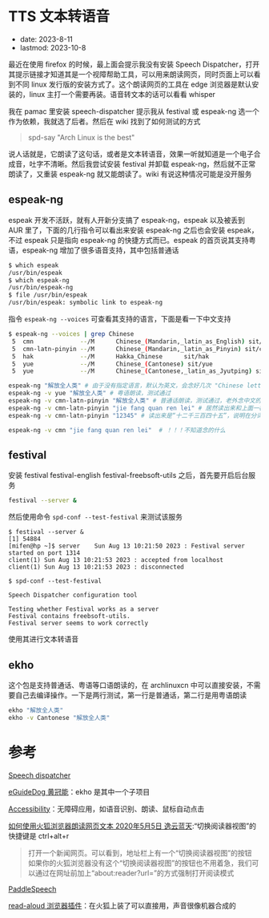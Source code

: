 # TTS 文本转语音
- date: 2023-8-11
- lastmod: 2023-10-8

最近在使用 firefox 的时候，最上面会提示我没有安装 Speech Dispatcher，打开其提示链接才知道其是一个视障帮助工具，可以用来朗读网页，同时页面上可以看到不同 linux 发行版的安装方式了。这个朗读网页的工具在 edge 浏览器是默认安装的，linux 主打一个需要再装。语音转文本的话可以看看 whisper

我在 pamac 里安装 speech-dispatcher 提示我从 festival 或 espeak-ng 选一个作为依赖，我就选了后者。然后在 wiki 找到了如何测试的方式

> spd-say "Arch Linux is the best"

说人话就是，它朗读了这句话，或者是文本转语音，效果一听就知道是一个电子合成音，吐字不清晰。然后我尝试安装 festival 并卸载 espeak-ng，然后就不正常朗读了，又重装 espeak-ng 就又能朗读了。wiki 有说这种情况可能是没开服务

## espeak-ng

espeak 开发不活跃，就有人开新分支搞了 espeak-ng，espeak 以及被丢到 AUR 里了，下面的几行指令可以看出来安装 espeak-ng 之后也会安装 espeak，不过 espeak 只是指向 espeak-ng 的快捷方式而已。espeak 的首页说其支持粤语，espeak-ng 增加了很多语音支持，其中包括普通话

```bash
$ which espeak
/usr/bin/espeak
$ which espeak-ng
/usr/bin/espeak-ng
$ file /usr/bin/espeak
/usr/bin/espeak: symbolic link to espeak-ng
```

指令 `espeak-ng --voices` 可查看其支持的语言，下面是看一下中文支持

```bash
$ espeak-ng --voices | grep Chinese
 5  cmn             --/M      Chinese_(Mandarin,_latin_as_English) sit/cmn              (zh-cmn 5)(zh 5)
 5  cmn-latn-pinyin --/M      Chinese_(Mandarin,_latin_as_Pinyin) sit/cmn-Latn-pinyin  (zh-cmn 5)(zh 5)
 5  hak             --/M      Hakka_Chinese      sit/hak              
 5  yue             --/M      Chinese_(Cantonese) sit/yue              (zh-yue 5)(zh 8)
 5  yue             --/M      Chinese_(Cantonese,_latin_as_Jyutping) sit/yue-Latn-jyutping (zh-yue 5)(zh 8)
```

```bash
espeak-ng "解放全人类" # 由于没有指定语言，默认为英文，会念好几次 "Chinese letter"
espeak-ng -v yue "解放全人类" # 粤语朗读，测试通过
espeak-ng -v cmn-latn-pinyin "解放全人类" # 普通话朗读，测试通过，老外念中文的那种感觉
espeak-ng -v cmn-latn-pinyin "jie fang quan ren lei" # 居然读出来和上面一样，看样子声调掌握的还可以
espeak-ng -v cmn-latn-pinyin "12345" # 读出来是“十二千三百四十五”，说明在分词上是按照英文的三位数字拆分的

espeak-ng -v cmn "jie fang quan ren lei"  # ！！！不知道念的什么
```

## festival

安装 festival festival-english festival-freebsoft-utils 之后，首先要开启后台服务

```bash
festival --server &
```

然后使用命令 `spd-conf --test-festival` 来测试该服务

```
$ festival --server &
[1] 54884
[mifen@hp ~]$ server    Sun Aug 13 10:21:50 2023 : Festival server started on port 1314
client(1) Sun Aug 13 10:21:53 2023 : accepted from localhost
client(1) Sun Aug 13 10:21:53 2023 : disconnected

$ spd-conf --test-festival

Speech Dispatcher configuration tool

Testing whether Festival works as a server
Festival contains freebsoft-utils.
Festival server seems to work correctly
```

使用其进行文本转语音

## ekho

这个包是支持普通话、粤语等口语朗读的，在 archlinuxcn 中可以直接安装，不需要自己去编译操作。一下是两行测试，第一行是普通话，第二行是用粤语朗读

```bash
ekho "解放全人类"
ekho -v Cantonese "解放全人类"
```

# 参考

[Speech dispatcher](https://wiki.archlinux.org/title/Speech_dispatcher)

[eGuideDog 黄冠能](http://www.eguidedog.net/cn/index.php)：ekho 是其中一个子项目

[Accessibility](https://wiki.archlinux.org/title/List_of_applications/Other#Accessibility)：无障碍应用，如语音识别、朗读、鼠标自动点击

[如何使用火狐浏览器朗读网页文本 2020年5月5日 逸云蓝天](https://www.eskysky.com/1701.html):“切换阅读器视图”的快捷键是 ctrl+alt+r
> 打开一个新闻网页。可以看到，地址栏上有一个“切换阅读器视图”的按钮
> 如果你的火狐浏览器没有这个“切换阅读器视图”的按钮也不用着急，我们可以通过在网址前加上“about:reader?url=”的方式强制打开阅读模式

[PaddleSpeech](https://gitee.com/paddlepaddle/PaddleSpeech)

[read-aloud 浏览器插件](https://github.com/ken107/read-aloud/discussions/339)：在火狐上装了可以直接用，声音很像机器合成的
